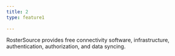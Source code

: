 ```yaml
---
title: 2
type: feature1
 
---
```


RosterSource provides free connectivity software, infrastructure, authentication, authorization, and data syncing.

